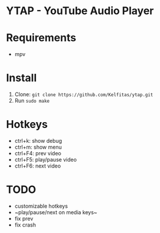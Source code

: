 # YTAP - YouTube Audio Player

# Requirements
- mpv

# Install
1. Clone: `git clone https://github.com/Kelfitas/ytap.git`
1. Run `sudo make`

# Hotkeys
- ctrl+k: show debug
- ctrl+m: show menu
- ctrl+F4: prev video
- ctrl+F5: play/pause video
- ctrl+F6: next video

# TODO
- customizable hotkeys
- ~play/pause/next on media keys~
- fix prev
- fix crash
